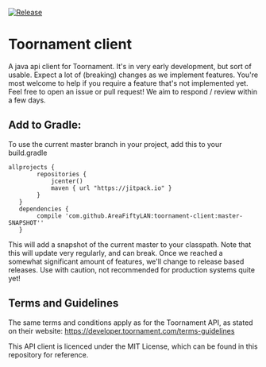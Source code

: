 [![Release](https://jitpack.io/v/AreaFiftyLAN/toornament-client.svg)](https://jitpack.io/AreaFiftyLAN/toornament-client)
# Toornament client

A java api client for Toornament. It's in very early development, but sort of usable. Expect a lot of (breaking) changes as we implement features. You're most welcome to help if you require a feature that's not implemented yet. Feel free to open an issue or pull request! We aim to respond / review within a few days.


## Add to Gradle:
To use the current master branch in your project, add this to your build.gradle
```
allprojects {
        repositories {
            jcenter()
            maven { url "https://jitpack.io" }
        }
   }
   dependencies {
        compile 'com.github.AreaFiftyLAN:toornament-client:master-SNAPSHOT''
   }
```
This will add a snapshot of the current master to your classpath. Note that this will update very regularly, and can break. Once we reached a somewhat significant amount of features, we'll change to release based releases. Use with caution, not recommended for production systems quite yet!

## Terms and Guidelines

The same terms and conditions apply as for the Toornament API, as stated on their website: https://developer.toornament.com/terms-guidelines

This API client is licenced under the MIT License, which can be found in this repository for reference.
